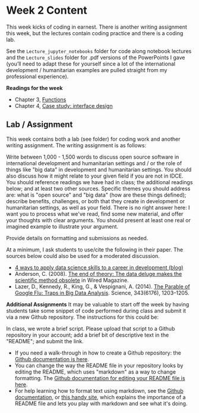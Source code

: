 # Week 2 Content
This week kicks of coding in earnest. There is another writing assignment this week, but the lectures contain coding practice and there is a coding lab.

See the `Lecture_jupyter_notebooks` folder for code along notebook lectures and the `Lecture_slides` folder for .pdf versions of the PowerPoints I gave (you’ll need to adapt these for yourself since a lot of the international development / humanitarian examples are pulled straight from my professional experience).

**Readings for the week**
- Chapter 3, [Functions](http://greenteapress.com/thinkpython2/html/thinkpython2004.html)
- Chapter 4,  [Case study: interface design](http://greenteapress.com/thinkpython2/html/thinkpython2005.html)

## Lab / Assignment
This week contains both a lab (see folder) for coding work and another writing assignment. The writing assignment is as follows:

Write between 1,000 - 1,500 words to discuss open source software in international development and humanitarian settings and / or the role of things like "big data" in development and humanitarian settings. You should also discuss how it might relate to your given field if you are not in IDCE. You should reference readings we have had in class; the additional readings below; and at least two other sources. Specific themes you should address are: what is "open source" and "big data" (how are these things defined); describe benefits, challenges, or both that they create in development or humanitarian settings, as well as your field. There is no right answer here: I want you to process what we've read, find some new material, and offer your thoughts with clear arguments. You should present at least one real or imagined example to illustrate your argument.

Provide details on formatting and submissions as needed.

At a minimum, I ask students to use/cite the following in their paper. The sources below could also be used for a moderated discussion.
- [4 ways to apply data science skills to a career in development (blog)](https://www.devex.com/news/sponsored/opinion-4-ways-to-apply-data-science-skills-to-a-career-in-development-93396)
- Anderson, C. (2008). [The end of theory: The data deluge makes the scientific method obsolete](https://www.wired.com/2008/06/pb-theory/) in Wired Magazine.
- Lazer, D., Kennedy, R., King, G., & Vespignani, A. (2014). [The Parable of Google Flu: Traps in Big Data Analysis](https://gking.harvard.edu/files/gking/files/0314policyforumff.pdf). Science, 343(6176), 1203–1205.

**Additional Assignments**
It may be valuable to start off the week by having students take some snippet of code performed during class and submit it via a new Github repository. The instructions for this could be:

In class, we wrote a brief script. Please upload that script to a Github repository in your account; add a brief bit of descriptive text in the "README"; and submit the link.
-  If you need a walk-through in how to create a Github repository: the [Github documentation is here](https://docs.github.com/en/github/getting-started-with-github/create-a-repo).
-  You can change the way the README file in your repository looks by editing the README, which uses "markdown" as a way to change formatting. The [Github documentation for editing your README file is here](https://docs.github.com/en/github/managing-files-in-a-repository/editing-files-in-your-repository).
-  For help learning how to format text using markdown, see the [Github documentation](https://docs.github.com/en/github/writing-on-github/basic-writing-and-formatting-syntax), or [this handy site](https://www.makeareadme.com/), which explains the importance of a README file and lets you play with markdown and see what it's doing.
